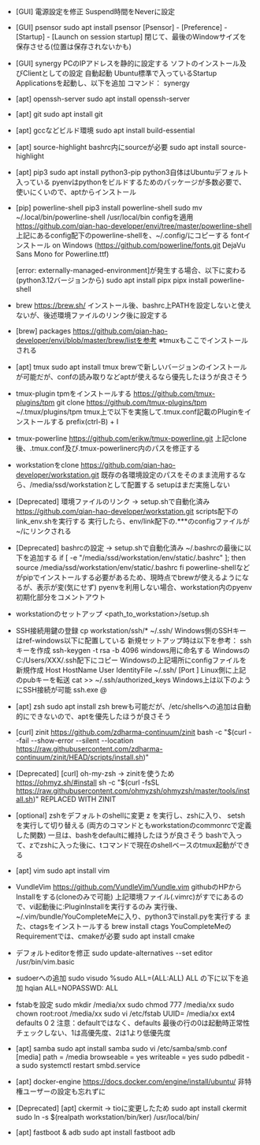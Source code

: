 * [GUI] 電源設定を修正
    Suspend時間をNeverに設定

* [GUI] psensor
    sudo apt install psensor
    [Psensor] - [Preference] - [Startup] - [Launch on session startup]
    閉じて、最後のWindowサイズを保存させる(位置は保存されないかも)

* [GUI] synergy
    PCのIPアドレスを静的に設定する
    ソフトのインストール及びClientとしての設定
    自動起動
        Ubuntu標準で入っているStartup Applicationsを起動し、以下を追加
            コマンド： synergy

* [apt] openssh-server
    sudo apt install openssh-server

* [apt] git
    sudo apt install git

* [apt] gccなどビルド環境
    sudo apt install build-essential

* [apt] source-highlight
    bashrc内にsourceが必要
    sudo apt install source-highlight

* [apt] pip3
    sudo apt install python3-pip
    python3自体はUbuntuデフォルト入っている
    pyenvはpythonをビルドするためのパッケージが多数必要で、使いにくいので、aptからインストール

* [pip] powerline-shell
    pip3 install powerline-shell
    sudo mv ~/.local/bin/powerline-shell /usr/local/bin
    configを適用
        https://github.com/qian-hao-developer/envi/tree/master/powerline-shell
        上記にあるconfig配下のpowerline-shellを、~/.config/にコピーする
    fontインストール on Windows (https://github.com/powerline/fonts.git   DejaVu Sans Mono for Powerline.ttf)

    [error: externally-managed-environment]が発生する場合、以下に変わる (python3.12バージョンから)
    sudo apt install pipx
    pipx install powerline-shell

* brew
    https://brew.sh/
    インストール後、bashrc上PATHを設定しないと使えないが、後述環境ファイルのリンク後に設定する

* [brew] packages
    https://github.com/qian-hao-developer/envi/blob/master/brew/listを参考
    ※tmuxもここでインストールされる

* [apt] tmux
    sudo apt install tmux
    brewで新しいバージョンのインストールが可能だが、confの読み取りなどaptが使えるなら優先したほうが良さそう

* tmux-plugin
    tpmをインストールする
        https://github.com/tmux-plugins/tpm
    git clone https://github.com/tmux-plugins/tpm ~/.tmux/plugins/tpm
    tmux上で以下を実施して.tmux.conf記載のPluginをインストールする
        prefix(ctrl-B) + I

* tmux-powerline
    https://github.com/erikw/tmux-powerline.git
    上記clone後、.tmux.conf及び.tmux-powerlinerc内のパスを修正する

* workstationをclone
    https://github.com/qian-hao-developer/workstation.git
    既存の各環境設定のパスをそのまま流用するなら、/media/ssd/workstationとして配置する
    setupはまだ実施しない

* [Deprecated] 環境ファイルのリンク -> setup.shで自動化済み
    https://github.com/qian-hao-developer/workstation.git
    scripts配下のlink_env.shを実行する
        実行したら、env/link配下の.***のconfigファイルが~/にリンクされる

* [Deprecated] bashrcの設定 -> setup.shで自動化済み
    ~/.bashrcの最後に以下を追加する
        if [ -e "/media/ssd/workstation/env/static/.bashrc" ]; then
            source /media/ssd/workstation/env/static/.bashrc
        fi
    powerline-shellなどがpipでインストールする必要があるため、現時点でbrewが使えるようになるが、表示が変(気にせず)
    pyenvを利用しない場合、workstation内のpyenv初期化部分をコメントアウト

* workstationのセットアップ
    <path_to_workstation>/setup.sh

* SSH接続用鍵の登録
    cp workstation/ssh/* ~/.ssh/
    Windows側のSSHキーはref-windows以下に配置している
    新規セットアップ時は以下を参考：
        sshキーを作成
            ssh-keygen -t rsa -b 4096
            windows用に命名する
        WindowsのC:/Users/XXX/.ssh配下にコピー
        Windowsの上記場所にconfigファイルを新規作成
            Host <ssh name>
                HostName <ip address or host name>
                User <user for ssh>
                IdentityFile ~/.ssh/<ssh private key name>
                [Port <port setting if needed>]
        Linux側に上記のpubキーを転送
            cat <pub key> >> ~/.ssh/authorized_keys
        Windows上は以下のようにSSH接続が可能
            ssh.exe <user name>@<ssh name>

* [apt] zsh
    sudo apt install zsh
    brewも可能だが、/etc/shellsへの追加は自動的にできないので、aptを優先したほうが良さそう

* [curl] zinit
    https://github.com/zdharma-continuum/zinit
    bash -c "$(curl --fail --show-error --silent --location https://raw.githubusercontent.com/zdharma-continuum/zinit/HEAD/scripts/install.sh)"

* [Deprecated] [curl] oh-my-zsh -> zinitを使うため
    https://ohmyz.sh/#install
    sh -c "$(curl -fsSL https://raw.githubusercontent.com/ohmyzsh/ohmyzsh/master/tools/install.sh)"
    REPLACED WITH ZINIT

* [optional] zshをデフォルトのshellに変更
    z を実行し、zshに入り、 setsh を実行して切り替える (両方のコマンドともworkstationのcommonrcで定義した関数)
    一旦は、bashをdefaultに維持したほうが良さそう
    bashで入って、zでzshに入った後に、tコマンドで現在のshellベースのtmux起動ができる

* [apt] vim
    sudo apt install vim

* VundleVim
    https://github.com/VundleVim/Vundle.vim
    githubのHPからInstallをする(cloneのみで可能)
    上記環境ファイル(.vimrc)がすでにあるので、vi起動後に:PluginInstallを実行するのみ
    実行後、~/.vim/bundle/YouCompleteMeに入り、python3でinstall.pyを実行する
    また、ctagsをインストールする
        brew install ctags
    YouCompleteMeのRequirementでは、cmakeが必要
        sudo apt install cmake

* デフォルトeditorを修正
    sudo update-alternatives --set editor /usr/bin/vim.basic

* sudoerへの追加
    sudo visudo
        %sudo ALL=(ALL:ALL) ALL の下に以下を追加
        hqian ALL=NOPASSWD: ALL

* fstabを設定
    sudo mkdir /media/xx
    sudo chmod 777 /media/xx
    sudo chown root:root /media/xx
    sudo vi /etc/fstab
        UUID=<id> /media/xx ext4 defaults 0 2
    注意：defaultではなく、defaults
          最後の<pass>行の0は起動時正常性チェックしない、1は高優先度、2は1より低優先度

* [apt] samba
    sudo apt install samba
    sudo vi /etc/samba/smb.conf
        [media]
            path = /media
            browseable = yes
            writeable = yes
    sudo pdbedit -a <user name>
    sudo systemctl restart smbd.service

* [apt] docker-engine
    https://docs.docker.com/engine/install/ubuntu/
    非特権ユーザーの設定も忘れずに

* [Deprecated] [apt] ckermit -> tioに変更したため
    sudo apt install ckermit
    sudo ln -s $(realpath workstation/bin/ker) /usr/local/bin/

* [apt] fastboot & adb
    sudo apt install fastboot adb
